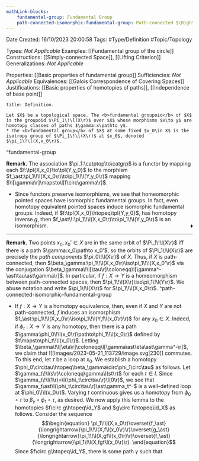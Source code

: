 ```yaml
---
mathLink-blocks:
    fundamental-group: Fundamental Group
    path-connected-isomorphic-fundamental-group: Path-connected $\Rightarrow$ $\pi_1\!\l(X,x_0\r)\iso\pi_1\!\l(X,x_0'\r)$
---
```


<div class="topSpace"></div>

Date Created: 16/10/2023 20:00:58
Tags: #Type/Definition #Topic/Topology

Types: <i>Not Applicable</i>
Examples: [[Fundamental group of the circle]]
Constructions: [[Simply-connected Space]], [[Lifting Criterion]]
Generalizations: <i>Not Applicable</i>

Properties: [[Basic properties of fundamental group]]
Sufficiencies: <i>Not Applicable</i>
Equivalences: [[Galois Correspondence of Covering Spaces]]
Justifications: [[Basic properties of homotopies of paths]], [[Independence of base point]]

``` ad-Definition
title: Definition.

Let $X$ be a topological space. The <b>fundamental groupoid</b> of $X$ is the groupoid $\Pi_1\!\l(X\r)$ over $X$ whose morphisms $x\to y$ are homotopy classes of paths $\gamma:x\pathto y$.
* The <b>fundamental group</b> of $X$ at some fixed $x_0\in X$ is the isotropy group of $\Pi_1\!\l(X\r)$ at $x_0$, denoted $\pi_1\!\l(X,x_0\r)$.

```
^fundamental-group

<b>Remark.</b> The association $\pi_1:\catptop\to\catgrp$ is a functor by mapping each $f:\tpl{X,x_0}\to\tpl{Y,y_0}$ to the morphism $f_\ast:\pi_1\!\l(X,x_0\r)\to\pi_1\!\l(Y,y_0\r)$ mapping $\l[\gamma\r]\mapsto\l[f\circ\gamma\r]$.
* Since functors preserve isomorphisms, we see that homeomorphic pointed spaces have isomorphic fundamental groups. In fact, even homotopy equivalent pointed spaces induce isomorphic fundamental groups. Indeed, if $f:\tpl{X,x_0}\htopeq\tpl{Y,y_0}$, has homotopy inverse $g$, then $f_\ast\!:\pi_1\!\l(X,x_0\r)\to\pi_1\!\l(Y,y_0\r)$ is an isomorphism.<span style="float:right;">$\blacklozenge$</span>

---

<b>Remark.</b> Two points $x_0,x_0'\in X$ are in the same orbit of $\Pi_1\!\l(X\r)$ iff there is a path $\gamma:x_0\pathto x_0'$, so the orbits of $\Pi_1\!\l(X\r)$ are precisely the <i>path components</i> $\pi_0\!\l(X\r)$ of $X$. Thus, if $X$ is path-connected, then $\beta_\gamma:\pi_1\!\l(X,x_0\r)\iso\pi_1\!\l(X,x_0'\r)$ via the conjugation $\beta_\gamma\!\l[\tau\r]\coloneqq\l[\gamma^-\ast\tau\ast\gamma\r]$. In particular, if $f:X\to Y$ is a homeomorphism between path-connected spaces, then $\pi_1\!\l(X\r)\iso\pi_1\!\l(Y\r)$. We abuse notation and write $\pi_1\!\l(X\r)$ for $\pi_1\!\l(X,x_0\r)$. ^path-connected-isomorphic-fundamental-group
* If $f:X\to Y$ is a homotopy equivalence, then, even if $X$ and $Y$ are not path-connected, $f$ induces an isomorphism $f_\ast:\pi_1\!\l(X,x_0\r)\iso\pi_1\!\l(Y,f\l(x_0\r)\r)$ for any $x_0\in X$. Indeed, if $\phi_t:X\to Y$ is any homotopy, then there is a path $\gamma:\phi_0\!\l(x_0\r)\pathto\phi_1\!\l(x_0\r)$ defined by $t\mapsto\phi_t\!\l(x_0\r)$. Letting $\beta_\gamma\!\l[\eta\r]\coloneqq\l[\gamma\ast\eta\ast\gamma^-\r]$, we claim that
![[Images/2023-05-21_113729/image.svg|230]] commutes. To this end, let $\tau$ be a loop at $x_0$. We establish a homotopy $\phi_0\circ\tau\htopeq\beta_\gamma\circ\phi_1\circ\tau$ as follows. Let $\gamma_t\!\l(s\r)\coloneqq\gamma\l(st\r)$ for each $t\in I$. Since $\gamma_t\!\l(1\r)=\l(\phi_t\circ\tau\r)\l(0\r)$, we see that $\gamma_t\ast\l(\phi_t\circ\tau\r)\ast\gamma_t^-$ is a well-defined loop at $\phi_0\!\l(x_0\r)$. Varying $t$ continuous gives us a homotopy from $\phi_0\circ\tau$ to $\beta_\gamma\circ\phi_1\circ\tau$, as desired. We now apply this lemma to the homotopies $f\circ g\htopeq\id_Y$ and $g\circ f\htopeq\id_X$ as follows. Consider the sequence
$$\begin{equation}
    \pi_1\!\l(X,x_0\r)\overset{f_\ast}{\longrightarrow}\pi_1\!\l(X,f\l(x_0\r)\r)\overset{g_\ast}{\longrightarrow}\pi_1\!\l(X,gf\l(x_0\r)\r)\overset{f_\ast}{\longrightarrow}\pi_1\!\l(X,fgf\l(x_0\r)\r).
\end{equation}$$
Since $f\circ g\htopeq\id_Y$, there is some path $\gamma$ such that 

